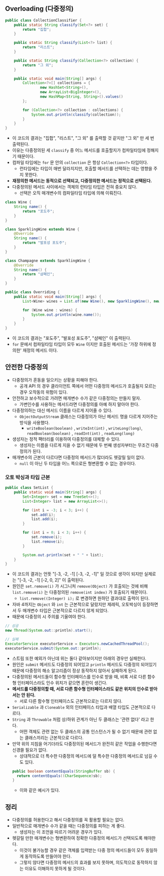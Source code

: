 ## Overloading (다중정의)
```java
public class CollectionClassifier {
    public static String classify(Set<?> set) {
        return "집합";
    }

    public static String classify(List<?> list) {
        return "리스트";
    }

    public static String classify(Collection<?> collection) {
        return "그 외";
    }

    public static void main(String[] args) {
        Collection<?>[] collections = {
                new HashSet<String>(),
                new ArrayList<BigInteger>(),
                new HashMap<String, String>().values()
        };

        for (Collection<?> collection : collections) {
            System.out.println(classify(collection));
        }
    }
}
```
- 이 코드의 결과는 "집합", "리스트", "그 외" 를 출력할 것 같지만 "그 외" 만 세 번 출력된다.
- 이유는 다중정의된 세 `classify` 중 어느 메서드를 호출할지가 컴파일타임에 정해지기 때문이다.
- 컴파일 타임에는 `for` 문 안의 `collection` 은 항상 `Collection<?>` 타입이다.
  - 런타임에는 타입이 매번 달라지지만, 호출할 메서드를 선택하는 데는 영향을 주지 못한다.
- **재정의한 메서드는 동적으로 선택되고, 다중정의한 메서드는 정적으로 선택된다.**
- 다중정의된 메서드 사이에서는 객체의 런타임 타입은 전혀 중요치 않다.
  - 선택은 오직 매개변수의 컴파일타임 타입에 의해 이뤄진다.

```java
class Wine {
    String name() {
        return "포도주";
    }
}

class SparklingWine extends Wine {
    @Override
    String name() {
        return "발포성 포도주";
    }
}

class Champagne extends SparklingWine {
    @Override
    String name() {
        return "샴페인";
    }
}

public class Overriding {
    public static void main(String[] args) {
        List<Wine> wines = List.of(new Wine(), new SparklingWine(), new Champagne());

        for (Wine wine : wines) {
            System.out.println(wine.name());
        }
    }
}
```
- 이 코드의 결과는 "포도주", "발포성 포도주", "샴페인" 이 출력된다.
- `for` 문에서 컴파일타임 타입이 모두 `Wine` 이지만 호출된 메서드는 '가장 하위에 정의한' 재정의 메서드 이다.

## 안전한 다중정의
- 다중정의가 혼동을 일으키는 상황을 피해야 한다.
  - 공개 API 의 경우 클라이언트 쪽에서 어떤 다중정의 메서드가 호출될지 모르는 경우 오작동의 위험이 있다.
- 안전하고 보수적으로 가려면 매개변수 수가 같은 다중정의는 만들지 말자.
  - 가변인수를 사용하는 메서드라면 다중정의를 아예 하지 말아야 한다.
- 다중정의하는 대신 메서드 이름을 다르게 지어줄 수 있다.
  - `ObjectOutputStream` 클래스는 다중정의가 아닌 메서드 명을 다르게 지어주는 방식을 사용했다.
    - `writeBoolean(boolean)` , `writeInt(int)` , `writeLong(long)`, `readBoolean(boolean)` , `readInt(int)` , `readLong(long)`
- 생성자는 정적 팩터리를 이용하여 다중정의를 대체할 수 있다.
  - 생성자는 이름을 다르게 지을 수 없기 때문에 두 번째 생성자부터는 무조건 다중정의가 된다.
- 매개변수의 근본이 다르다면 다중정의 메서드가 많더라도 헷갈릴 일이 없다.
  - `null` 이 아닌 두 타입을 어느 쪽으로든 형변환할 수 없는 경우이다.

### 오토 박싱과 타입 근본
```java
public class SetList {
    public static void main(String[] args) {
        Set<Integer> set = new TreeSet<>();
        List<Integer> list = new ArrayList<>();

        for (int i = -3; i < 3; i++) {
            set.add(i);
            list.add(i);
        }

        for (int i = 0; i < 3; i++) {
            set.remove(i);
            list.remove(i);
        }

        System.out.println(set + " " + list);
    }
}
```
- 이 코드의 결과는 언뜻 "\[-3, -2, -1\] \[-3, -2, -1\]" 일 것으로 생각이 되지만 실제로는 "\[-3, -2, -1\] \[-2, 0, 2\]" 이 출력된다.
- 원인은 `set.remove(i)` 가 시그니처 `remove(Object)` 가 호출되는 것에 비해 `list.remove(i)` 는 다중정의된 `remove(int index)` 가 호출되기 때문이다.
  - `list.remove((Integer) i);` 로 변경하면 원하던 결과대로 출력이 된다.
- 자바 4까지는 `Object` 와 `int` 는 근본적으로 달랐지만 제레릭, 오토박싱이 등장하면서 두 매개변수 타입은 근본적으로 다르지 않게 되었다.
- 때문에 다중정의 시 주의를 기울여야 한다.

```java
// 성공
new Thread(System.out::println).start();

// 실패
ExecutorService executorService = Executors.newCachedThreadPool();
executorService.submit(System.out::println);
```
- 스트림 또한 예외가 아닌데 위는 둘다 같아보이지만 아래의 경우만 실패한다.
- 원인은 `submit` 메서드도 다중정의 되어있고 `println` 메서드도 다중정의 되어있기 때문에 다중정의 해소 알고리즘이 정상 동작하지 않아서 실패하게 된다.
- 다중정의된 메서드들이 함수형 인터페이스를 인수로 받을 때, 비록 서로 다른 함수형 인터페이스라도 인수 위치가 같으면 혼란이 생긴다.
- **메서드를 다중정의할 때, 서로 다른 함수형 인터페이스라도 같은 위치의 인수로 받아서는 안 된다.**
  - 서로 다른 함수형 인터페이스도 근본적으로는 다르지 않다.
- `Serializable` 과 `Cloneable` 외의 인터페이스 타입과 배열 타입도 근본적으로 다르다.
- `String` 과 `Throwable` 처럼 상/하위 관계가 아닌 두 클래스는 '관련 없다' 라고 한다.
  - 어떤 객체도 관련 없는 두 클래스의 공통 인스턴스가 될 수 없기 때문에 관련 없는 클래스끼리는 근본적으로 다르다.
- 만약 위의 지침을 어기더라도 다중정의된 메서드가 완전히 같은 작업을 수행한다면 신경쓸 필요가 없다.
  - 상대적으로 더 특수한 다중정의 메서드에 덜 특수한 다중정의 메서드로 넘길 수도 있다.
  ```java
  public boolean contentEquals(StringBuffer sb) {
    return contentEquals((CharSequence)sb);
  }
  ```
  - 이와 같은 예시가 있다.

## 정리
- 다중정의를 허용한다고 해서 다중정의를 꼭 활용할 필요는 없다.
- 일반적으로 매개변수 수가 같을 때는 다중정의를 피하는 게 좋다.
  - 생성자는 이 조언을 따르기 어려운 경우가 있다.
- 헷갈릴 만한 매개변수는 형변환하여 정확한 다중정의 메서드가 선택되도록 해야한다.
  - 이것이 불가능할 경우 같은 객체를 입력받는 다중 정의 메서드들이 모두 동일하게 동작하도록 만들어야 한다.
  - 그렇지 않다면 다중정의 메서드의 효과를 보지 못하며, 의도적으로 동작하지 않는 이유도 이해하지 못하게 될 것이다.
